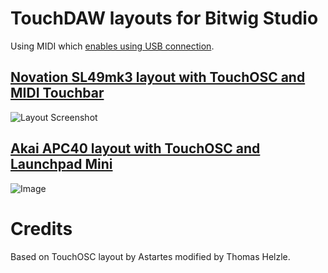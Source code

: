 # TouchDAW layouts for Bitwig Studio
Using MIDI which [enables using USB connection](https://hexler.net/news/post/uncut-the-wire).

## [Novation SL49mk3 layout with TouchOSC and MIDI Touchbar](https://raw.github.com/jasalt/TouchOSC-Bitwig/master/2021-ipad-touchbar/)

![Layout Screenshot](https://raw.github.com/jasalt/TouchOSC-Bitwig/master/2021-ipad-touchbar/media/210122-demo-1.jpg)

## [Akai APC40 layout with TouchOSC and Launchpad Mini](https://raw.github.com/jasalt/TouchOSC-Bitwig/master/2017-ipad-launchpad/)

![Image](https://raw.github.com/jasalt/TouchOSC-Bitwig/master/2017-ipad-launchpad/media/image.jpg)

# Credits
Based on TouchOSC layout by Astartes modified by Thomas Helzle.

